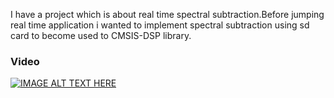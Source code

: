 I have a project which is about real time spectral subtraction.Before jumping real time application i wanted to implement spectral subtraction using sd card to become used to CMSIS-DSP library.

### Video 
[![IMAGE ALT TEXT HERE](https://img.youtube.com/vi/gICRNOAMIVM/0.jpg)](https://www.youtube.com/watch?v=gICRNOAMIVM)
